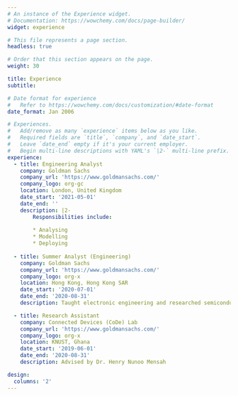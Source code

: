 ```yaml
---
# An instance of the Experience widget.
# Documentation: https://wowchemy.com/docs/page-builder/
widget: experience

# This file represents a page section.
headless: true

# Order that this section appears on the page.
weight: 30

title: Experience
subtitle:

# Date format for experience
#   Refer to https://wowchemy.com/docs/customization/#date-format
date_format: Jan 2006

# Experiences.
#   Add/remove as many `experience` items below as you like.
#   Required fields are `title`, `company`, and `date_start`.
#   Leave `date_end` empty if it's your current employer.
#   Begin multi-line descriptions with YAML's `|2-` multi-line prefix.
experience:
  - title: Engineering Analyst
    company: Goldman Sachs
    company_url: 'https://www.goldmansachs.com/'
    company_logo: org-gc
    location: London, United Kingdom
    date_start: '2021-05-01'
    date_end: ''
    description: |2-
        Responsibilities include:
        
        * Analysing
        * Modelling
        * Deploying
        
  - title: Summer Analyst (Engineering)
    company: Goldman Sachs
    company_url: 'https://www.goldmansachs.com/'
    company_logo: org-x
    location: Hong Kong, Hong Kong SAR
    date_start: '2020-07-01'
    date_end: '2020-08-31'
    description: Taught electronic engineering and researched semiconductor physics.

  - title: Research Assistant
    company: Connected Devices (CoDe) Lab
    company_url: 'https://www.goldmansachs.com/'
    company_logo: org-x
    location: KNUST, Ghana
    date_start: '2019-06-01'
    date_end: '2020-08-31'
    description: Advised by Dr. Henry Nunoo Mensah

design:
  columns: '2'
---
```

